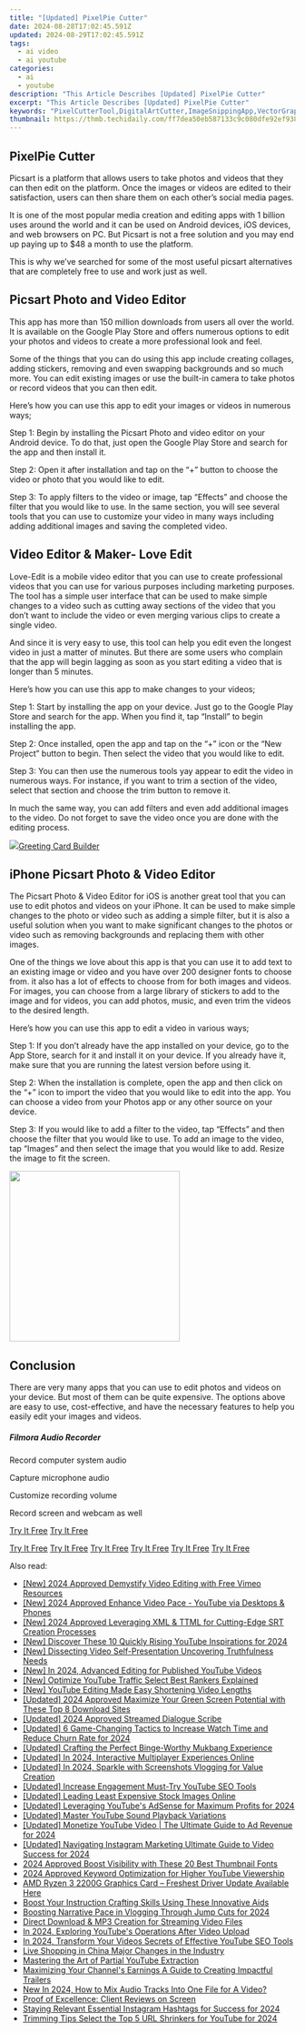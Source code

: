 ```yaml
---
title: "[Updated] PixelPie Cutter"
date: 2024-08-28T17:02:45.591Z
updated: 2024-08-29T17:02:45.591Z
tags:
  - ai video
  - ai youtube
categories:
  - ai
  - youtube
description: "This Article Describes [Updated] PixelPie Cutter"
excerpt: "This Article Describes [Updated] PixelPie Cutter"
keywords: "PixelCutterTool,DigitalArtCutter,ImageSnippingApp,VectorGraphicCutter,DesignPatternTrimmer,ArtEditingToolkit,CreativeImageCuts"
thumbnail: https://thmb.techidaily.com/ff7dea50eb587133c9c080dfe92ef9382e6bba6eef0863a0474a1aae2b4b5f25.jpg
---
```


## PixelPie Cutter

Picsart is a platform that allows users to take photos and videos that they can then edit on the platform. Once the images or videos are edited to their satisfaction, users can then share them on each other’s social media pages.

It is one of the most popular media creation and editing apps with 1 billion uses around the world and it can be used on Android devices, iOS devices, and web browsers on PC. But Picsart is not a free solution and you may end up paying up to $48 a month to use the platform.

This is why we’ve searched for some of the most useful picsart alternatives that are completely free to use and work just as well.

## Picsart Photo and Video Editor

This app has more than 150 million downloads from users all over the world. It is available on the Google Play Store and offers numerous options to edit your photos and videos to create a more professional look and feel.

Some of the things that you can do using this app include creating collages, adding stickers, removing and even swapping backgrounds and so much more. You can edit existing images or use the built-in camera to take photos or record videos that you can then edit.

Here’s how you can use this app to edit your images or videos in numerous ways;

Step 1: Begin by installing the Picsart Photo and video editor on your Android device. To do that, just open the Google Play Store and search for the app and then install it.

Step 2: Open it after installation and tap on the “+” button to choose the video or photo that you would like to edit.

Step 3: To apply filters to the video or image, tap “Effects” and choose the filter that you would like to use. In the same section, you will see several tools that you can use to customize your video in many ways including adding additional images and saving the completed video.

## Video Editor & Maker- Love Edit

Love-Edit is a mobile video editor that you can use to create professional videos that you can use for various purposes including marketing purposes. The tool has a simple user interface that can be used to make simple changes to a video such as cutting away sections of the video that you don’t want to include the video or even merging various clips to create a single video.

And since it is very easy to use, this tool can help you edit even the longest video in just a matter of minutes. But there are some users who complain that the app will begin lagging as soon as you start editing a video that is longer than 5 minutes.

Here’s how you can use this app to make changes to your videos;

Step 1: Start by installing the app on your device. Just go to the Google Play Store and search for the app. When you find it, tap “Install” to begin installing the app.

Step 2: Once installed, open the app and tap on the “+” icon or the “New Project” button to begin. Then select the video that you would like to edit.

Step 3: You can then use the numerous tools yay appear to edit the video in numerous ways. For instance, if you want to trim a section of the video, select that section and choose the trim button to remove it.

In much the same way, you can add filters and even add additional images to the video. Do not forget to save the video once you are done with the editing process.

<!-- affiliate ads begin -->
<a href="https://secure.2checkout.com/order/checkout.php?PRODS=2067133&QTY=1&AFFILIATE=108875&CART=1"><img src="https://www.pearlmountainsoft.com/n_img/product/gcb/banScrn.jpg" border="0">Greeting Card Builder</a>
<!-- affiliate ads end -->
## iPhone Picsart Photo & Video Editor

The Picsart Photo & Video Editor for iOS is another great tool that you can use to edit photos and videos on your iPhone. It can be used to make simple changes to the photo or video such as adding a simple filter, but it is also a useful solution when you want to make significant changes to the photos or video such as removing backgrounds and replacing them with other images.

One of the things we love about this app is that you can use it to add text to an existing image or video and you have over 200 designer fonts to choose from. it also has a lot of effects to choose from for both images and videos. For images, you can choose from a large library of stickers to add to the image and for videos, you can add photos, music, and even trim the videos to the desired length.

Here’s how you can use this app to edit a video in various ways;

Step 1: If you don’t already have the app installed on your device, go to the App Store, search for it and install it on your device. If you already have it, make sure that you are running the latest version before using it.

Step 2: When the installation is complete, open the app and then click on the “+” icon to import the video that you would like to edit into the app. You can choose a video from your Photos app or any other source on your device.

Step 3: If you would like to add a filter to the video, tap “Effects” and then choose the filter that you would like to use. To add an image to the video, tap “Images” and then select the image that you would like to add. Resize the image to fit the screen.

<!-- affiliate ads begin -->
<a href="https://coinrule.sjv.io/c/5597632/1958374/18409" target="_top" id="1958374"><img src="//a.impactradius-go.com/display-ad/18409-1958374" border="0" alt="" width="300" height="300"/></a><img height="0" width="0" src="https://imp.pxf.io/i/5597632/1958374/18409" style="position:absolute;visibility:hidden;" border="0" />
<!-- affiliate ads end -->
## Conclusion

There are very many apps that you can use to edit photos and videos on your device. But most of them can be quite expensive. The options above are easy to use, cost-effective, and have the necessary features to help you easily edit your images and videos.

##### Filmora Audio Recorder

Record computer system audio

Capture microphone audio

Customize recording volume

Record screen and webcam as well

[Try It Free](https://tools.techidaily.com/wondershare/filmora/download/) [Try It Free](https://tools.techidaily.com/wondershare/filmora/download/)

[Try It Free](https://tools.techidaily.com/wondershare/filmora/download/) [Try It Free](https://tools.techidaily.com/wondershare/filmora/download/) [Try It Free](https://tools.techidaily.com/wondershare/filmora/download/) [Try It Free](https://tools.techidaily.com/wondershare/filmora/download/) [Try It Free](https://tools.techidaily.com/wondershare/filmora/download/) [Try It Free](https://tools.techidaily.com/wondershare/filmora/download/)

<ins class="adsbygoogle"
     style="display:block"
     data-ad-format="autorelaxed"
     data-ad-client="ca-pub-7571918770474297"
     data-ad-slot="1223367746"></ins>

<ins class="adsbygoogle"
     style="display:block"
     data-ad-format="autorelaxed"
     data-ad-client="ca-pub-7571918770474297"
     data-ad-slot="1223367746"></ins>



<ins class="adsbygoogle"
     style="display:block"
     data-ad-client="ca-pub-7571918770474297"
     data-ad-slot="8358498916"
     data-ad-format="auto"
     data-full-width-responsive="true"></ins>





<span class="atpl-alsoreadstyle">Also read:</span>
<div><ul>
<li><a href="https://vimeo-videos.techidaily.com/new-2024-approved-demystify-video-editing-with-free-vimeo-resources/"><u>[New] 2024 Approved  Demystify Video Editing with Free Vimeo Resources</u></a></li>
<li><a href="https://youtube-docs.techidaily.com/024-approved-enhance-video-pace-youtube-via-desktops-and-phones/"><u>[New] 2024 Approved  Enhance Video Pace - YouTube via Desktops & Phones</u></a></li>
<li><a href="https://fox-links.techidaily.com/new-2024-approved-leveraging-xml-and-ttml-for-cutting-edge-srt-creation-processes/"><u>[New] 2024 Approved  Leveraging XML & TTML for Cutting-Edge SRT Creation Processes</u></a></li>
<li><a href="https://youtube-docs.techidaily.com/iscover-these-10-quickly-rising-youtube-inspirations-for-2024/"><u>[New] Discover These 10 Quickly Rising YouTube Inspirations for 2024</u></a></li>
<li><a href="https://instagram-video-files.techidaily.com/new-dissecting-video-self-presentation-uncovering-truthfulness-needs/"><u>[New] Dissecting Video Self-Presentation  Uncovering Truthfulness Needs</u></a></li>
<li><a href="https://youtube-docs.techidaily.com/n-2024-advanced-editing-for-published-youtube-videos/"><u>[New] In 2024, Advanced Editing for Published YouTube Videos</u></a></li>
<li><a href="https://youtube-docs.techidaily.com/ptimize-youtube-traffic-select-best-rankers-explained/"><u>[New] Optimize YouTube Traffic  Select Best Rankers Explained</u></a></li>
<li><a href="https://youtube-docs.techidaily.com/outube-editing-made-easy-shortening-video-lengths/"><u>[New] YouTube Editing Made Easy  Shortening Video Lengths</u></a></li>
<li><a href="https://youtube-docs.techidaily.com/ed-2024-approved-maximize-your-green-screen-potential-with-these-top-8-download-sites/"><u>[Updated] 2024 Approved  Maximize Your Green Screen Potential with These Top 8 Download Sites</u></a></li>
<li><a href="https://youtube-zero.techidaily.com/ed-2024-approved-streamed-dialogue-scribe/"><u>[Updated] 2024 Approved  Streamed Dialogue Scribe</u></a></li>
<li><a href="https://youtube-docs.techidaily.com/ed-6-game-changing-tactics-to-increase-watch-time-and-reduce-churn-rate-for-2024/"><u>[Updated] 6 Game-Changing Tactics to Increase Watch Time and Reduce Churn Rate for 2024</u></a></li>
<li><a href="https://youtube-docs.techidaily.com/ed-crafting-the-perfect-binge-worthy-mukbang-experience/"><u>[Updated] Crafting the Perfect Binge-Worthy Mukbang Experience</u></a></li>
<li><a href="https://youtube-docs.techidaily.com/ed-in-2024-interactive-multiplayer-experiences-online/"><u>[Updated] In 2024, Interactive Multiplayer Experiences Online</u></a></li>
<li><a href="https://youtube-docs.techidaily.com/ed-in-2024-sparkle-with-screenshots-vlogging-for-value-creation/"><u>[Updated] In 2024, Sparkle with Screenshots  Vlogging for Value Creation</u></a></li>
<li><a href="https://youtube-docs.techidaily.com/ed-increase-engagement-must-try-youtube-seo-tools/"><u>[Updated] Increase Engagement  Must-Try YouTube SEO Tools</u></a></li>
<li><a href="https://youtube-docs.techidaily.com/ed-leading-least-expensive-stock-images-online/"><u>[Updated] Leading Least Expensive Stock Images Online</u></a></li>
<li><a href="https://youtube-docs.techidaily.com/ed-leveraging-youtubes-adsense-for-maximum-profits-for-2024/"><u>[Updated] Leveraging YouTube's AdSense for Maximum Profits for 2024</u></a></li>
<li><a href="https://youtube-docs.techidaily.com/ed-master-youtube-sound-playback-variations/"><u>[Updated] Master YouTube Sound Playback Variations</u></a></li>
<li><a href="https://youtube-docs.techidaily.com/ed-monetize-youtube-video-the-ultimate-guide-to-ad-revenue-for-2024/"><u>[Updated] Monetize YouTube Video | The Ultimate Guide to Ad Revenue for 2024</u></a></li>
<li><a href="https://instagram-videos.techidaily.com/updated-navigating-instagram-marketing-ultimate-guide-to-video-success-for-2024/"><u>[Updated] Navigating Instagram Marketing  Ultimate Guide to Video Success for 2024</u></a></li>
<li><a href="https://youtube-docs.techidaily.com/approved-boost-visibility-with-these-20-best-thumbnail-fonts/"><u>2024 Approved  Boost Visibility with These 20 Best Thumbnail Fonts</u></a></li>
<li><a href="https://youtube-docs.techidaily.com/approved-keyword-optimization-for-higher-youtube-viewership/"><u>2024 Approved  Keyword Optimization for Higher YouTube Viewership</u></a></li>
<li><a href="https://hardware-updates.techidaily.com/amd-ryzen-3-2200g-graphics-card-freshest-driver-update-available-here/"><u>AMD Ryzen 3 2200G Graphics Card – Freshest Driver Update Available Here</u></a></li>
<li><a href="https://tech-haven.techidaily.com/boost-your-instruction-crafting-skills-using-these-innovative-aids/"><u>Boost Your Instruction Crafting Skills Using These Innovative Aids</u></a></li>
<li><a href="https://youtube-docs.techidaily.com/ing-narrative-pace-in-vlogging-through-jump-cuts-for-2024/"><u>Boosting Narrative Pace in Vlogging Through Jump Cuts for 2024</u></a></li>
<li><a href="https://youtube-docs.techidaily.com/t-download-and-mp3-creation-for-streaming-video-files/"><u>Direct Download & MP3 Creation for Streaming Video Files</u></a></li>
<li><a href="https://youtube-docs.techidaily.com/24-exploring-youtubes-operations-after-video-upload/"><u>In 2024, Exploring YouTube's Operations After Video Upload</u></a></li>
<li><a href="https://youtube-docs.techidaily.com/24-transform-your-videos-secrets-of-effective-youtube-seo-tools/"><u>In 2024, Transform Your Videos  Secrets of Effective YouTube SEO Tools</u></a></li>
<li><a href="https://ai-live-streaming.techidaily.com/live-shopping-in-china-major-changes-in-the-industry/"><u>Live Shopping in China Major Changes in the Industry</u></a></li>
<li><a href="https://youtube-docs.techidaily.com/ring-the-art-of-partial-youtube-extraction/"><u>Mastering the Art of Partial YouTube Extraction</u></a></li>
<li><a href="https://youtube-docs.techidaily.com/izing-your-channels-earnings-a-guide-to-creating-impactful-trailers/"><u>Maximizing Your Channel's Earnings  A Guide to Creating Impactful Trailers</u></a></li>
<li><a href="https://audio-shaping.techidaily.com/new-in-2024-how-to-mix-audio-tracks-into-one-file-for-a-video/"><u>New In 2024, How to Mix Audio Tracks Into One File for A Video?</u></a></li>
<li><a href="https://data-wizards.techidaily.com/proof-of-excellence-client-reviews-on-screen/"><u>Proof of Excellence: Client Reviews on Screen</u></a></li>
<li><a href="https://instagram-video-recordings.techidaily.com/staying-relevant-essential-instagram-hashtags-for-success-for-2024/"><u>Staying Relevant  Essential Instagram Hashtags for Success for 2024</u></a></li>
<li><a href="https://youtube-docs.techidaily.com/ing-tips-select-the-top-5-url-shrinkers-for-youtube-for-2024/"><u>Trimming Tips  Select the Top 5 URL Shrinkers for YouTube for 2024</u></a></li>
</ul></div>
